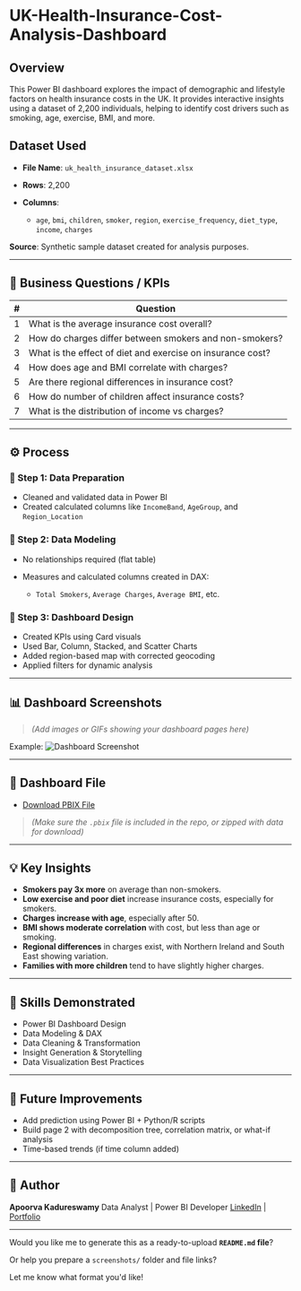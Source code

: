 # UK-Health-Insurance-Cost-Analysis-Dashboard
## Overview

This Power BI dashboard explores the impact of demographic and lifestyle factors on health insurance costs in the UK. It provides interactive insights using a dataset of 2,200 individuals, helping to identify cost drivers such as smoking, age, exercise, BMI, and more.

## Dataset Used

* **File Name**: `uk_health_insurance_dataset.xlsx`
* **Rows**: 2,200
* **Columns**:

  * `age`, `bmi`, `children`, `smoker`, `region`, `exercise_frequency`, `diet_type`, `income`, `charges`

**Source**: Synthetic sample dataset created for analysis purposes.

---

## 🎯 Business Questions / KPIs

| # | Question                                                   |
| - | ---------------------------------------------------------- |
| 1 | What is the average insurance cost overall?                |
| 2 | How do charges differ between smokers and non-smokers?     |
| 3 | What is the effect of diet and exercise on insurance cost? |
| 4 | How does age and BMI correlate with charges?               |
| 5 | Are there regional differences in insurance cost?          |
| 6 | How do number of children affect insurance costs?          |
| 7 | What is the distribution of income vs charges?             |

---

## ⚙️ Process

### 🔹 Step 1: Data Preparation

* Cleaned and validated data in Power BI
* Created calculated columns like `IncomeBand`, `AgeGroup`, and `Region_Location`

### 🔹 Step 2: Data Modeling

* No relationships required (flat table)
* Measures and calculated columns created in DAX:

  * `Total Smokers`, `Average Charges`, `Average BMI`, etc.

### 🔹 Step 3: Dashboard Design

* Created KPIs using Card visuals
* Used Bar, Column, Stacked, and Scatter Charts
* Added region-based map with corrected geocoding
* Applied filters for dynamic analysis

---

## 📊 Dashboard Screenshots

> *(Add images or GIFs showing your dashboard pages here)*

Example:
![Dashboard Screenshot](./screenshots/dashboard.png)

---

## 🔗 Dashboard File

* [Download PBIX File](./HEALTH_INS.pbix)

> *(Make sure the `.pbix` file is included in the repo, or zipped with data for download)*

---

## 💡 Key Insights

* **Smokers pay 3x more** on average than non-smokers.
* **Low exercise and poor diet** increase insurance costs, especially for smokers.
* **Charges increase with age**, especially after 50.
* **BMI shows moderate correlation** with cost, but less than age or smoking.
* **Regional differences** in charges exist, with Northern Ireland and South East showing variation.
* **Families with more children** tend to have slightly higher charges.

---

## 🧠 Skills Demonstrated

* Power BI Dashboard Design
* Data Modeling & DAX
* Data Cleaning & Transformation
* Insight Generation & Storytelling
* Data Visualization Best Practices

---

## 📌 Future Improvements

* Add prediction using Power BI + Python/R scripts
* Build page 2 with decomposition tree, correlation matrix, or what-if analysis
* Time-based trends (if time column added)

---

## 👤 Author

**Apoorva Kadureswamy**
Data Analyst | Power BI Developer
[LinkedIn](#) | [Portfolio](#)

---

Would you like me to generate this as a ready-to-upload **`README.md` file**?

Or help you prepare a `screenshots/` folder and file links?

Let me know what format you'd like!
